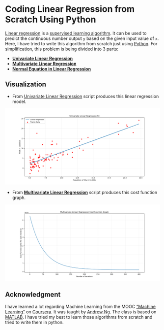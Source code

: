 # Coding Linear Regression from Scratch Using Python
[Linear regression](https://en.wikipedia.org/wiki/Linear_regression) is a [supervised learning algorithm](https://en.wikipedia.org/wiki/Supervised_learning). It can be used to predict the continuous number output `y` based on the given input value of `x`. Here, I have tried to write this algorithm from scratch just using [Python](https://www.python.org/). For simplification, this problem is being divided into 3 parts: 

- [**Univariate Linear Regression**](https://github.com/Safayet-Khan/Machine-Learning-Algorithms-from-Scratch/blob/main/Linear%20Regression/univariate_linear_regression.py)
- [**Multivariate Linear Regression**](https://github.com/Safayet-Khan/Machine-Learning-Algorithms-from-Scratch/blob/main/Linear%20Regression/multivariate_linear_regression.py)
- [**Normal Equation in Linear Regression**](https://github.com/Safayet-Khan/Machine-Learning-Algorithms-from-Scratch/blob/main/Linear%20Regression/normal_equation_linear_regression.py)

## Visualization
- From [Univariate Linear Regression](https://github.com/Safayet-Khan/Machine-Learning-Algorithms-from-Scratch/blob/main/Linear%20Regression/univariate_linear_regression.py) script produces this linear regression model. 
<p align="center">
  <img src="graphs/univariate_linear_regression_fit.png" width=700>
</p>

- From [**Multivariate Linear Regression**](https://github.com/Safayet-Khan/Machine-Learning-Algorithms-from-Scratch/blob/main/Linear%20Regression/multivariate_linear_regression.py) script produces this cost function graph. 
<p align="center">
  <img src="graphs/cost_function_multivariate_linear_regression.png" width=700>
</p>


## Acknowledgment
I have learned a lot regarding Machine Learning from the MOOC [“Machine Learning”](https://www.coursera.org/learn/machine-learning) on [Coursera](https://www.coursera.org/). It was taught by [Andrew Ng](https://en.wikipedia.org/wiki/Andrew_Ng). The class is based on [MATLAB](https://www.mathworks.com/products/matlab.html). I have tried my best to learn those algorithms from scratch and tried to write them in python.
